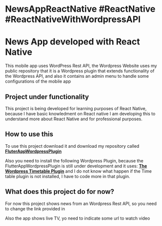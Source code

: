 # NewsAppReactNative #ReactNative #ReactNativeWithWordpressAPI
<h1>News App developed with React Native</h1>

<p>This mobile app uses WordPress Rest API, the Wordpress Website uses my public repository that it is a Wordpress plugin that extends
functionality of the Wordpress API, and also it contains an admin menu to handle some configurations of the mobile app</p>

<h2>Project under functionality</h2>
This project is being developed for learning purposes of React Native, because I have basic knowledment on React native I am developing
this to understand more about React Native and for professional purposes.

<h2>How to use this</h2>
<p>To use this project download it and download my repository called 
<a target="_blank" href="https://github.com/AlastorReach/Flutter-app-Wordpress-Plugin"><b>FluterAppWordpressPlugin</b></a></p>
<p>Also you need to install the following Wordpress Plugin, because the FlutterAppWordpressPlugin is still under development
and it uses: <a target="_blank" href="https://es.wordpress.org/plugins/mp-timetable/"><b>The Wordpress Timetable Plugin</b></a> and I do not know
what happen if the Time table plugin is not installed, I have to code more in that plugin.</p>

<h2>What does this project do for now?</h2>
<p>For now this project shows news from an Wordpress Rest API, so you need to change the link provided in 
<a target="_blank" href="https://github.com/AlastorReach/TVSurCanal14ReactNative/blob/master/src/common/components/TabScreen.js"><TabScreen /></a></p>
<p>Also the app shows live TV, yo need to indicate some url to watch video</p>

